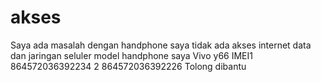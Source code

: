 # akses
Saya ada masalah dengan handphone saya tidak ada akses internet data dan jaringan seluler model handphone saya Vivo y66 IMEI1 864572036392234 2 864572036392226 Tolong dibantu
